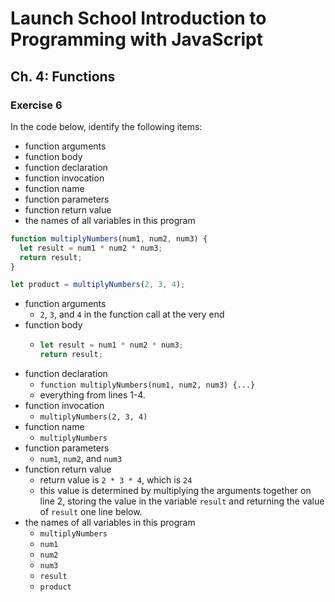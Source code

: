 # Launch School Introduction to Programming with JavaScript

## Ch. 4: Functions

### Exercise 6

In the code below, identify the following items:
- function arguments
- function body
- function declaration
- function invocation
- function name
- function parameters
- function return value
- the names of all variables in this program

```js
function multiplyNumbers(num1, num2, num3) {
  let result = num1 * num2 * num3;
  return result;
}

let product = multiplyNumbers(2, 3, 4);
```

- function arguments
  - `2`, `3`, and `4` in the function call at the very end
- function body
  - ```js
    let result = num1 * num2 * num3;
    return result;
    ```
- function declaration
  - `function multiplyNumbers(num1, num2, num3) {...}`
  - everything from lines 1-4.
- function invocation
  - `multiplyNumbers(2, 3, 4)`
- function name
  - `multiplyNumbers`
- function parameters
  - `num1`, `num2`, and `num3`
- function return value
  - return value is `2 * 3 * 4`, which is `24`
  - this value is determined by multiplying the arguments together on line 2,
  storing the value in the variable `result` and returning the value of `result`
  one line below.
- the names of all variables in this program
  - `multiplyNumbers`
  - `num1`
  - `num2`
  - `num3`
  - `result`
  - `product`